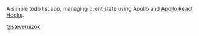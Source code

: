 A simple todo list app, managing client state using Apollo and [Apollo React Hooks](https://github.com/trojanowski/react-apollo-hooks).

[@steveruizok](http://twitter.com/steveruizok)
